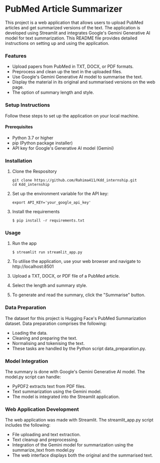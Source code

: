 # PubMed Article Summarizer

This project is a web application that allows users to upload PubMed articles and get summarized versions of the text. The application is developed using Streamlit and integrates Google's Gemini Generative AI model for text summarization. This README file provides detailed instructions on setting up and using the application.

### Features
- Upload papers from PubMed in TXT, DOCX, or PDF formats.
- Preprocess and clean up the text in the uploaded files.
- Use Google's Gemini Generative AI model to summarise the text.
- Display the material in its original and summarised versions on the web page. 
- The option of summary length and style.

### Setup Instructions

Follow these steps to set up the application on your local machine.

#### Prerequisites
- Python 3.7 or higher
- pip (Python package installer)
- API key for Google's Generative AI model (Gemini)


### Installation

1. Clone the Respository

   ```
   git clone https://github.com/Rahima411/Kdd_internship.git
   cd Kdd_internship
   ```

2. Set up the environment variable for the API key:

   ```
   export API_KEY='your_google_api_key'
   ```

3. Install the requirements

   ```
   $ pip install -r requirements.txt
   ```

### Usage

1. Run the app

   ```
   $ streamlit run streamlit_app.py
   ```
2. To utilise the application, use your web browser and navigate to http://localhost:8501

3. Upload a TXT, DOCX, or PDF file of a PubMed article.

4. Select the length and summary style.

5. To generate and read the summary, click the "Summarise" button.

### Data Preparation

The dataset for this project is Hugging Face's PubMed Summarization dataset. Data preparation comprises the following:

- Loading the data.
- Cleaning and preparing the text.
- Normalising and tokenising the text.
- These tasks are handled by the Python script data_preparation.py.

### Model Integration

The summary is done with Google's Gemini Generative AI model. The model.py script can handle:

- PyPDF2 extracts text from PDF files.
- Text summarization using the Gemini model.
- The model is integrated into the Streamlit application.


### Web Application Development

The web application was made with Streamlit. The streamlit_app.py script includes the following:

- File uploading and text extraction.
- Text cleanup and preprocessing.
- Integration of the Gemini model for summarization using the summarize_text from model.py 
- The web interface displays both the original and the summarised text.


